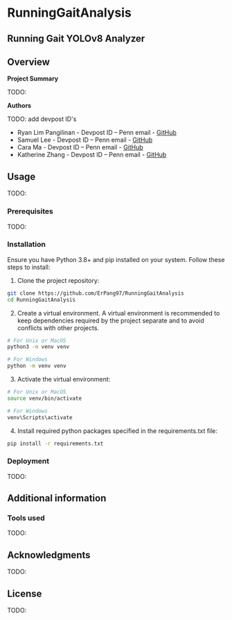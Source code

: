 # RunningGaitAnalysis


## **Running Gait YOLOv8 Analyzer**


## **Overview**

**Project Summary**

TODO: 

**Authors**

TODO: add devpost ID's

- Ryan Lim Pangilinan - Devpost ID – Penn email - [GitHub](https://github.com/ErPang97)
- Samuel Lee - Devpost ID – Penn email - [GitHub](https://github.com/leesamuel423)
- Cara Ma - Devpost ID – Penn email - [GitHub](https://github.com/carateoong)
- Katherine Zhang - Devpost ID – Penn email - [GitHub](https://github.com/zhkat)


## **Usage**

TODO: 

### **Prerequisites** 

TODO:

### **Installation**

Ensure you have Python 3.8+ and pip installed on your system. Follow these steps to install:

1. Clone the project repository:

```bash
git clone https://github.com/ErPang97/RunningGaitAnalysis
cd RunningGaitAnalysis
```

2. Create a virtual environment. A virtual environment is recommended to keep dependencies required by the project separate and to avoid conflicts with other projects.

```bash
# For Unix or MacOS
python3 -m venv venv

# For Windows
python -m venv venv
```

3. Activate the virtual environment:

```bash
# For Unix or MacOS
source venv/bin/activate

# For Windows
venv\Scripts\activate
```

4. Install required python packages specified in the requirements.txt file:

```bash
pip install -r requirements.txt
```

### **Deployment**

TODO:

## **Additional information**

### **Tools used**

TODO:

## **Acknowledgments**

TODO:

## **License**

TODO:
